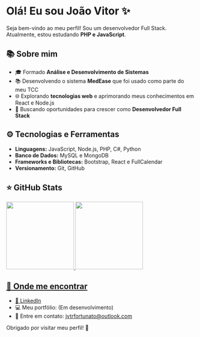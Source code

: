 # Olá! Eu sou João Vitor ✨

Seja bem-vindo ao meu perfil! Sou um desenvolvedor Full Stack. Atualmente, estou estudando **PHP e JavaScript**.

## 📚 Sobre mim
- 🎓 Formado **Análise e Desenvolvimento de Sistemas**
- 📚 Desenvolvendo o sistema **MedEase** que foi usado como parte do meu TCC
- 🌐 Explorando **tecnologias web** e aprimorando meus conhecimentos em React e Node.js
- 🚀 Buscando oportunidades para crescer como **Desenvolvedor Full Stack**

## ⚙️ Tecnologias e Ferramentas
- **Linguagens:** JavaScript, Node.js, PHP, C#, Python
- **Banco de Dados:** MySQL e MongoDB
- **Frameworks e Bibliotecas:** Bootstrap, React e FullCalendar
- **Versionamento:** Git, GitHub

## ⭐ GitHub Stats
<a href="https://github.com/jvtrfortunato">
  <img height="180em" src="https://github-readme-stats.vercel.app/api?username=jvtrfortunato&show_icons=true&theme=radical&include_all_commits=true&count_private=true"/>
  <img height="180em" src="https://github-readme-stats.vercel.app/api/top-langs/?username=jvtrfortunato&layout=compact&langs_count=6&theme=radical"/>

## 👥 Onde me encontrar
- 👤 [LinkedIn](https://www.linkedin.com/in/jvtrfortunato/)
- 💻 Meu portfólio: (Em desenvolvimento)
- 💌 Entre em contato: jvtrfortunato@outlook.com

Obrigado por visitar meu perfil! 🚀
